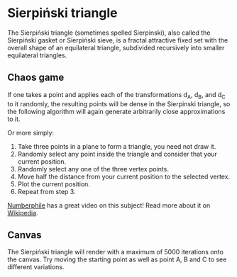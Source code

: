 # Sierpiński triangle

The Sierpiński triangle (sometimes spelled Sierpinski), also called the Sierpiński gasket or Sierpiński sieve, is a fractal attractive fixed set with the overall shape of an equilateral triangle, subdivided recursively into smaller equilateral triangles.

## Chaos game

If one takes a point and applies each of the transformations d<sub>A</sub>, d<sub>B</sub>, and d<sub>C</sub> to it randomly, the resulting points will be dense in the Sierpinski triangle, so the following algorithm will again generate arbitrarily close approximations to it.

Or more simply:

1. Take three points in a plane to form a triangle, you need not draw it.
1. Randomly select any point inside the triangle and consider that your current position.
1. Randomly select any one of the three vertex points.
1. Move half the distance from your current position to the selected vertex.
1. Plot the current position.
1. Repeat from step 3.

[Numberphile](https://youtu.be/kbKtFN71Lfs) has a great video on this subject!
Read more about it on [Wikipedia](https://en.wikipedia.org/wiki/Sierpi%C5%84ski_triangle).

## Canvas

The Sierpiński triangle will render with a maximum of 5000 iterations onto the canvas. Try moving the starting point as well as point A, B and C to see different variations.

